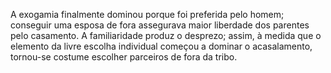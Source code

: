 ﻿A exogamia finalmente dominou porque foi preferida pelo homem; conseguir uma esposa de fora assegurava maior liberdade dos parentes pelo casamento. A familiaridade produz o desprezo; assim, à medida que o elemento da livre escolha individual começou a dominar o acasalamento, tornou-se costume escolher parceiros de fora da tribo.